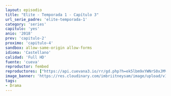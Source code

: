 ```yaml
---
layout: episodio
title: "Elite - Temporada 1 - Capítulo 3"
url_serie_padre: 'elite-temporada-1'
category: 'series'
capitulo: 'yes'
anio: '2018'
prev: 'capitulo-2'
proximo: 'capitulo-4'
sandbox: allow-same-origin allow-forms
idioma: 'Castellano'
calidad: 'Full HD'
fuente: 'cueva'
reproductor: fembed
reproductores: ["https://api.cuevana3.io/rr/gd.php?h=ek5lbm9xYWNrS0xJMVp5b21KREk0dFBLbjVkaHhkRGdrOG1jbnBpUnhhS1Z6NWlLckx5MDZweklncHFqMXJqRTFMV0RoM2FaMU1YTzBIV0ZlY2JPeThlU3FadVkyUT09"]
image_banner: 'https://res.cloudinary.com/imbriitneysam/image/upload/v1546279806/elite-banner-min.jpg'
tags:
- Drama
---
```












